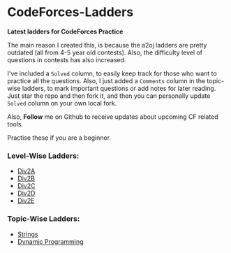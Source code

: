 # CodeForces-Ladders
**Latest ladders for CodeForces Practice**


The main reason I created this, is because the a2oj ladders are pretty outdated (all from 4-5 year old contests). 
Also, the difficulty level of questions in contests has also increased.

I've included a `Solved` column, to easily keep track for those who want to practice all the questions. 
Also, I just added a `Comments` column in the topic-wise ladders, to mark important questions or add notes for later reading. 
Just star the repo and then fork it, and then you can personally update `Solved` column on your own local fork. 

Also, **Follow** me on Github to receive updates about upcoming CF related tools.

Practise these if you are a beginner.

### Level-Wise Ladders:
* [Div2A](https://github.com/karansinghgit/CodeForces-Ladders/blob/master/div2A.md)
* [Div2B](https://github.com/karansinghgit/CodeForces-Ladders/blob/master/div2B.md)
* [Div2C](https://github.com/karansinghgit/CodeForces-Ladders/blob/master/div2C.md)
* [Div2D](https://github.com/karansinghgit/CodeForces-Ladders/blob/master/div2D.md)
* [Div2E](https://github.com/karansinghgit/CodeForces-Ladders/blob/master/div2E.md)

### Topic-Wise Ladders:
* [Strings](https://github.com/karansinghgit/CodeForces-Ladders/blob/master/strings.md)
* [Dynamic Programming](https://github.com/karansinghgit/CodeForces-Ladders/blob/master/dynamicProgramming.md)
